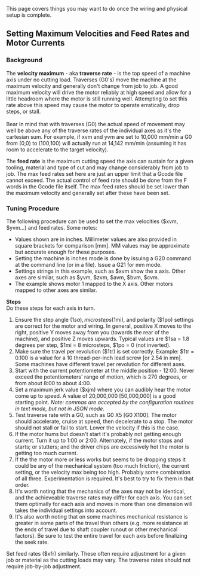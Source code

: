 This page covers things you may want to do once the wiring and physical setup is complete.

## Setting Maximum Velocities and Feed Rates and Motor Currents
### Background
The **velocity maximum** - aka **traverse rate** - is the top speed of a machine axis under no cutting load. Traverses (G0's) move the machine at the maximum velocity and generally don't change from job to job. A good maximum velocity will drive the motor reliably at high speed and allow for a little headroom where the motor is still running well. Attempting to set this rate above this speed may cause the motor to operate erratically, drop steps, or stall.<br><br>
Bear in mind that with traverses (G0) the actual speed of movement may well be above any of the traverse rates of the individual axes as it's the cartesian sum. For example, if xvm and yvm are set to 10,000 mm/min a G0 from (0,0) to (100,100) will actually run at 14,142 mm/min (assuming it has room to accelerate to the target velocity). 

The **feed rate** is the maximum cutting speed the axis can sustain for a given tooling, material and type of cut and may change considerably from job to job. The max feed rates set here are just an upper limit that a Gcode file cannot exceed. The actual control of feed rate should be done from the F words in the Gcode file itself. The max feed rates should be set lower than the maximum velocity and generally set after these have been set.

### Tuning Procedure
The following procedure can be used to set the max velocities ($xvm, $yvm...) and feed rates. Some notes:

* Values shown are in inches. Millimeter values are also provided in square brackets for comparison [mm]. MM values may be approximate but accurate enough for these purposes. 
* Setting the machine is inches mode is done by issuing a G20 command at the command line (or in a file). Issue a G21 for mm mode.
* Settings strings in this example, such as $xvm show the x axis. Other axes are similar, such as $yvm, $zvm, $avm, $bvm, $cvm. 
* The example shows motor 1 mapped to the X axis. Other motors mapped to other axes are similar.

**Steps**<br>
Do these steps for each axis in turn.

1. Ensure the step angle ($1sa), microsteps ($1mi), and polarity ($1po) settings are correct for the motor and wiring. In general, positive X moves to the right, positive Y moves away from you (towards the rear of the machine), and positive Z moves upwards. Typical values are $1sa = 1.8 degrees per step, $1mi = 8 microsteps, $1po = 0 (not inverted).
1. Make sure the travel per revolution ($1tr) is set correctly. Example: $1tr = 0.100 is a value for a 10 thread-per-inch lead screw [or 2.54 in mm]. Some machines have different travel per revolution for different axes. 
1. Start with the current potentiometer at the middle position - 12:00. Never exceed the potentiometers' range of motion, which is 270 degrees, or from about 8:00 to about 4:00. 
1. Set a maximum jerk value ($xjm) where you can audibly hear the motor come up to speed. A value of 20,000,000 [50,000,000] is a good starting point. _Note: commas are accepted by the configuration routines in text mode, but not in JSON mode._
1. Test traverse rate with a G0, such as G0 X5 [G0 X100]. The motor should accelerate, cruise at speed, then decelerate to a stop. The motor should not stall or fail to start. Lower the velocity if this is the case. 
1. If the motor hums but doesn't start it's probably not getting enough current. Turn it up to 1:00 or 2:00. Alternately, if the motor stops and starts; or stutters; and the driver chips are excessively hot the motor is getting too much current.&nbsp; 
1. If the the motor more or less works but seems to be dropping steps it could be any of the mechanical system (too much friction), the current setting, or the velocity max being too high. Probably some combination of all three. Experimentation is required. It's best to try to fix them in that order. 
1. It's worth noting that the mechanics of the axes may not be identical, and the achieveable traverse rates may differ for each axis. You can set them optimally for each axis and moves in more than one dimension will takes the individual settings into account.&nbsp; 
1. It's also worth noting that on some machines mechanical resistance is greater in some parts of the travel than others (e.g. more resistance at the ends of travel due to shaft coupler runout or other mechanical factors). Be sure to test the entire travel for each axis before finalizing the seek rate.

Set feed rates ($xfr) similarly. These often require adjustment for a given job or material as the cutting loads may vary. The traverse rates should not require job-by-job adjustment.